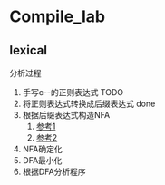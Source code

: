 # Compile_lab

## lexical

分析过程

1. 手写c--的正则表达式 TODO
2. 将正则表达式转换成后缀表达式 done
3. 根据后缀表达式构造NFA
    1. [参考1](https://blog.csdn.net/m0_52293362/article/details/126368664?ops_request_misc=%257B%2522request%255Fid%2522%253A%2522166575589816782417024237%2522%252C%2522scm%2522%253A%252220140713.130102334.pc%255Fall.%2522%257D&request_id=166575589816782417024237&biz_id=0&utm_medium=distribute.pc_search_result.none-task-blog-2~all~first_rank_ecpm_v1~rank_v31_ecpm-7-126368664-null-null.142^v56^control,201^v3^control&utm_term=%E6%AD%A3%E5%88%99%E8%A1%A8%E8%BE%BE%E5%BC%8F%E6%9E%84%E9%80%A0nfa&spm=1018.2226.3001.4187)
    2. [参考2](https://blog.csdn.net/tch3430493902/article/details/102489344?spm=1001.2101.3001.6650.7&utm_medium=distribute.pc_relevant.none-task-blog-2%7Edefault%7EBlogCommendFromBaidu%7ERate-7-102489344-blog-102981220.t0_edu_mix&depth_1-utm_source=distribute.pc_relevant.none-task-blog-2%7Edefault%7EBlogCommendFromBaidu%7ERate-7-102489344-blog-102981220.t0_edu_mix&utm_relevant_index=14)
4. NFA确定化
5. DFA最小化
6. 根据DFA分析程序